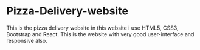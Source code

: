 # Pizza-Delivery-website
This is the pizza delivery website in this website i use HTML5, CSS3, Bootstrap and React. This is the website with very good user-interface and responsive also.
